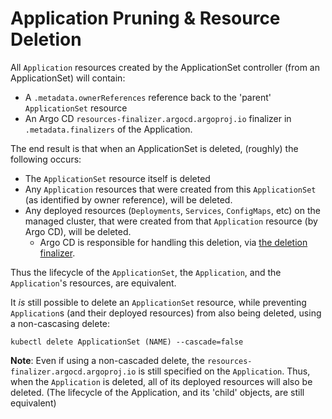 # Application Pruning & Resource Deletion

All `Application` resources created by the ApplicationSet controller (from an ApplicationSet) will contain:
- A `.metadata.ownerReferences` reference back to the 'parent' `ApplicationSet` resource
- An Argo CD `resources-finalizer.argocd.argoproj.io` finalizer in `.metadata.finalizers` of the Application. 

The end result is that when an ApplicationSet is deleted, (roughly) the following occurs:
- The `ApplicationSet` resource itself is deleted
- Any `Application` resources that were created from this `ApplicationSet` (as identified by owner reference), will be deleted.
- Any deployed resources (`Deployments`, `Services`, `ConfigMaps`, etc) on the managed cluster, that were created from that `Application` resource (by Argo CD), will be deleted.
  - Argo CD is responsible for handling this deletion, via [the deletion finalizer](https://argoproj.github.io/argo-cd/user-guide/app_deletion/#about-the-deletion-finalizer).

Thus the lifecycle of the `ApplicationSet`, the `Application`, and the `Application`'s resources, are equivalent.

It *is* still possible to delete an `ApplicationSet` resource, while preventing `Application`s (and their deployed resources) from also being deleted, using a non-cascasing delete:
```
kubectl delete ApplicationSet (NAME) --cascade=false
```

**Note**: Even if using a non-cascaded delete, the `resources-finalizer.argocd.argoproj.io` is still specified on the `Application`. Thus, when the `Application` is deleted, all of its deployed resources will also be deleted. (The lifecycle of the Application, and its 'child' objects, are still equivalent)
